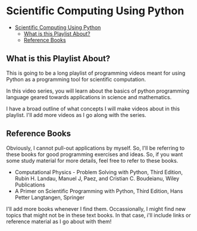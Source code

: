 # Scientific Computing Using Python

<!-- TOC -->

- [Scientific Computing Using Python](#scientific-computing-using-python)
  - [What is this Playlist About?](#what-is-this-playlist-about)
  - [Reference Books](#reference-books)

<!-- /TOC -->

## What is this Playlist About?

This is going to be a long playlist of programming videos meant for using Python as a programming tool for scientific computation.

In this video series, you will learn about the basics of python programming language geared towards applications in science and mathematics.

I have a broad outline of what concepts I will make videos about in this playlist. I'll add more videos as I go along with the series.

## Reference Books

Obviously, I cannot pull-out applications by myself. So, I'll be referring to these books for good programming exercises and ideas. So, if you want some study material for more details, feel free to refer to these books.

* Computational Physics - Problem Solving with Python, Third Edition, Rubin H. Landau, Manuel J, Paez, and Cristian C. Boudeianu, Wiley Publications
* A Primer on Scientific Programming with Python, Third Edition, Hans Petter Langtangen, Springer

I'll add more books whenever I find them. Occassionally, I might find new topics that might not be in these text books. In that case, i'll include links or reference material as I go about with them!